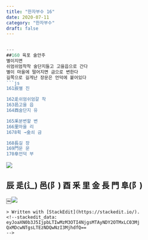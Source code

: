 ```yaml
---
title: "한자부수 16"
date: 2020-07-11
category: "한자부수"
draft: false
---
```


```js

---
##160 육포 술안주
별이지면
쉬엄쉬엄착착 술단지들고 고을읍으로 간다
별이 마을에 떨어지면 금으로 변한다
길쪽으로 길게난 장문은 언덕에 붙어있다
```js
161辰별 진

162辵쉬엄쉬엄갈 착
163邑고을 읍
164酉술단지 유

165釆분변할 변
166里마을 리
1678획 →金쇠 금

168長길 장
169門문 문
170阜언덕 부
```
![](https://i.ibb.co/F4RCvqP/2020-07-11-2-49-26.png)
## 辰 辵(辶) 邑(阝) 酉 釆 里 金 長 門 阜(阝)

￼![](https://i.ibb.co/1zH5t8Z/160.png)
```
> Written with [StackEdit](https://stackedit.io/).
<!--stackedit_data:
eyJoaXN0b3J5IjpbLTIwMzM3OTI4NjgsMTAyNDY2OTMxLC03Mj
QxMDcwNTgsLTEzNDQwNzI3MjhdfQ==
-->
